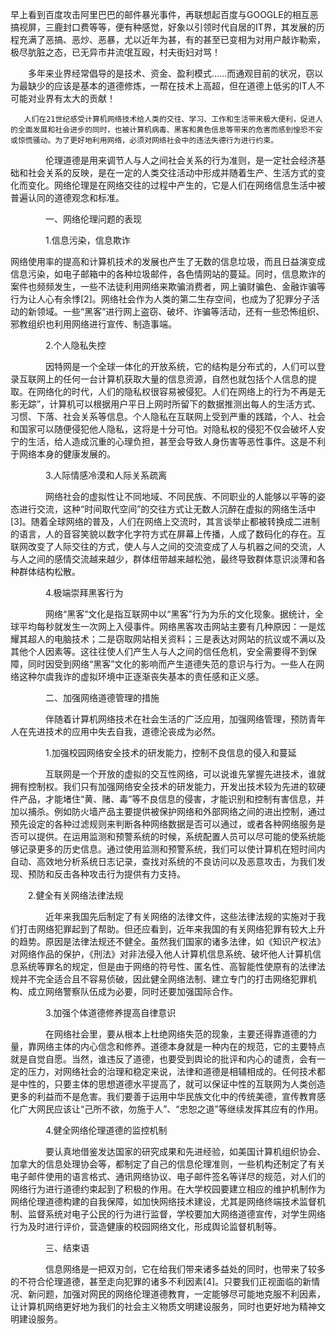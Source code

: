 早上看到百度攻击阿里巴巴的邮件暴光事件，再联想起百度与GOOGLE的相互恶搞视屏，三鹿封口费等等，便有种感觉，好象以引领时代自居的IT界，其发展的历程充满了恶搞、恶炒、恶暴，尤以近年为甚，有的甚至已变相为对用户敲诈勒索，极尽肮脏之态，已无异市井流氓互殴，村夫街妇对骂！

　　多年来业界经常倡导的是技术、资金、盈利模式……而通观目前的状况，窃以为最缺少的应该是基本的道德修炼，一帮在技术上高超，但在道德上低劣的IT人不可能对业界有太大的贡献！

       人们在21世纪感受计算机网络技术给人类的交往、学习、工作和生活带来极大便利，促进人的全面发展和社会进步的同时，也被计算机病毒、黑客和黄色信息等带来的危害而感到惶恐不安或惊慌骚动。为了更好地利用网络，必须对网络社会中的违法失德行为进行约束。

　　　　伦理道德是用来调节人与人之间社会关系的行为准则，是一定社会经济基础和社会关系的反映，是在一定的人类交往活动中形成并随着生产、生活方式的变化而变化。网络伦理是在网络交往的过程中产生的，它是人们在网络信息生活中被普遍认同的道德观念和标准。

　　　　一、网络伦理问题的表现

　　　　1.信息污染，信息欺诈
　　　　

网络使用率的提高和计算机技术的发展也产生了无数的信息垃圾，而且日益演变成信息污染，如电子邮箱中的各种垃圾邮件，各色情网站的蔓延。同时，信息欺诈的案件也频频发生，一些不法徒利用网络来欺骗消费者，网上骗财骗色、金融诈骗等行为让人心有余悸[2]。网络社会作为人类的第二生存空间，也成为了犯罪分子活动的新领域。一些“黑客”进行网上盗窃、破坏、诈骗等活动，还有一些恐怖组织、邪教组织也利用网络进行宣传、制造事端。

　　　　2.个人隐私失控

　　　　因特网是一个全球一体化的开放系统，它的结构是分布式的，人们可以登录互联网上的任何一台计算机获取大量的信息资源，自然也就包括个人信息的提取。在网络化的时代，人们的隐私权很容易被侵犯。人们在网络上的行为不再是无影无踪”，计算机可以根据用户平日上网时所留下的数据推测出每人的生活方式、习惯、下落、社会关系等信息。个人隐私在互联网上受到严重的践踏，个人、社会和国家可以随便侵犯他人隐私，这将是十分可怕。对隐私权的侵犯不仅会破坏人安宁的生活，给人造成沉重的心理负担，甚至会导致人身伤害等恶性事件。这是不利于网络本身的健康发展的。

　　　　3.人际情感冷漠和人际关系疏离

　　　　网络社会的虚拟性让不同地域、不同民族、不同职业的人能够以平等的姿态进行交流，这种“时间取代空间”的交往方式让无数人沉醉在虚拟的网络生活中[3]。随着全球网络的普及，人们在网络上交流时，其言谈举止都被转换成二进制的语言，人的音容笑貌以数字化字符方式在屏幕上传播，人成了数码化的存在。互联网改变了人际交往的方式，使人与人之间的交流变成了人与机器之间的交流，人与人之间的感情交流越来越少，群体纽带越来越松弛，最终导致群体意识淡薄和各种群体结构松散。

　　　　4.极端崇拜黑客行为

　　　　网络“黑客”文化是指互联网中以“黑客”行为为乐的文化现象。据统计，全球平均每秒就发生一次网上入侵事件。网络黑客攻击网站主要有几种原因：一是炫耀其超人的电脑技术；二是窃取网站相关资料；三是表达对网站的抗议或不满以及其他个人因素等。这往往使人们产生人与人之间的信任危机，安全需要得不到保障，同时因受到网络“黑客”文化的影响而产生道德失范的意识与行为。一些人在网络这种尔虞我诈的虚拟环境中正逐渐丧失基本的责任感和正义感。

　　　　二、加强网络道德管理的措施

　　　　伴随着计算机网络技术在社会生活的广泛应用，加强网络管理，预防青年人在先进技术的应用中失去自我，道德沦丧成为必然。

　　　　1.加强校园网络安全技术的研发能力，控制不良信息的侵入和蔓延

　　　　互联网是一个开放的虚拟的交互性网络，可以说谁先掌握先进技术，谁就拥有控制权。我们只有加强网络安全技术的研发能力，开发出技术较为先进的软硬件产品，才能堵住“黄、赌、毒”等不良信息的侵害，才能识别和控制有害信息，并加以捕杀。例如防火墙产品主要提供被保护网络和外部网络之间的进出控制，通过预先设定的各种过滤规则来判断各种网络数据是否可以通过，或者各种网络服务是否可以提供。在运用监测和预警系统的时候，系统配置人员可以尽可能的使系统能够记录更多的历史信息。通过使用监测和预警系统，我们可以使计算机在短时间内自动、高效地分析系统日志记录，查找对系统的不良访问以及恶意攻击，为我们发现、预防和反击各种攻击行为提供有力支持。

　　2.健全有关网络法律法规

　　　　近年来我国先后制定了有关网络的法律文件，这些法律法规的实施对于我们打击网络犯罪起到了帮助。但还应看到，近年来我国的有关网络犯罪有较大上升的趋势。原因是法律法规还不健全。虽然我们国家的诸多法律，如《知识产权法》对网络作品的保护，《刑法》对非法侵入他人计算机信息系统、破坏他人计算机信息系统等罪名的规定，但是由于网络的符号性、匿名性、高智能性使原有的法律法规并不完全适合且不容易侦破，因此健全网络法制、建立专门的打击网络犯罪机构、成立网络警察队伍成为必要，同时还要加强国际合作。

　　　　3.加强个体道德修养提高自律意识

　　　　在网络社会里，要从根本上杜绝网络失范的现象，主要还得靠道德的力量，靠网络主体的内心信念和修养。道德本身就是一种内在的规范，它的主要特点就是自觉自愿。当然，谁违反了道德，也要受到舆论的批评和内心的谴责，会有一定的压力，对网络社会的治理和稳定来说，法律和道德是相辅相成的。任何技术都是中性的，只要主体的思想道德水平提高了，就可以保证中性的互联网为人类创造更多的利益而不是危害。我们要善于运用中华民族文化中的传统美德，宣传教育感化广大网民应该让“己所不欲，勿施于人”、“忠恕之道”等继续发挥其应有的作用。

　　　　4.健全网络伦理道德的监控机制

　　　　要认真地借鉴发达国家的研究成果和先进经验，如美国计算机组织协会、加拿大的信息处理协会等，都制定了自己的信息伦理准则，一些机构还制定了有关电子邮件使用的语言格式、通讯网络协议、电子邮件签名等详尽的规范，对人们的网络行为进行道德约束起到了积极的作用。在大学校园要建立相应的维护机制作为网络伦理道德构建的自我保障，如加快网络技术建设，尤其是网络终端技术监督机制、监督系统对电子公民的行为进行监督，学校要加大网络道德宣传，对学生网络行为及时进行评价，营造健康的校园网络文化，形成舆论监督机制等。

　　　　三、结束语

　　　　信息网络是一把双刃剑，它在给我们带来诸多益处的同时，也带来了较多的不符合伦理道德，甚至走向犯罪的诸多不利因素[4]。只要我们正视面临的新情况、新问题，加强对网民的网络伦理道德教育，一定能够尽可能地克服不利因素，让计算机网络更好地为我们的社会主义物质文明建设服务，同时也更好地为精神文明建设服务。